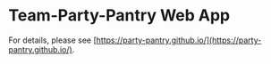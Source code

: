 # Team-Party-Pantry Web App

<!-- ![ci-badge](https://github.com/team-octagon/voluntree/workflows/ci-team-octagon/badge.svg)
[![ci-party-pantry](https://github.com/party-pantry/pantry-party/actions/workflows/ci.yml/badge.svg)](https://github.com/party-pantry/pantry-party/actions/workflows/ci.yml) -->

For details, please see [https://party-pantry.github.io/](https://party-pantry.github.io/).
